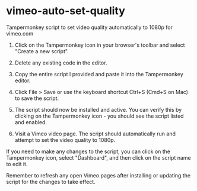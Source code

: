 # vimeo-auto-set-quality
Tampermonkey script to set video quality automatically to 1080p for vimeo.com

1. Click on the Tampermonkey icon in your browser's toolbar and select "Create a new script".

2. Delete any existing code in the editor.

3. Copy the entire script I provided and paste it into the Tampermonkey editor.

4. Click File > Save or use the keyboard shortcut Ctrl+S (Cmd+S on Mac) to save the script.

5. The script should now be installed and active. You can verify this by clicking on the Tampermonkey icon - you should see the script listed and enabled.

6. Visit a Vimeo video page. The script should automatically run and attempt to set the video quality to 1080p.

If you need to make any changes to the script, you can click on the Tampermonkey icon, select "Dashboard", and then click on the script name to edit it.

Remember to refresh any open Vimeo pages after installing or updating the script for the changes to take effect.
